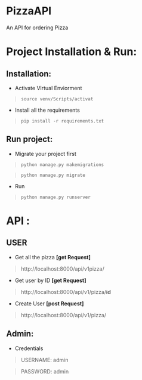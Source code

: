 # PizzaAPI
An API for ordering Pizza

# Project Installation & Run:

## Installation:

* Activate Virtual Enviorment

> `source venv/Scripts/activat`

* Install all the requirements

> `pip install -r requirements.txt`

## Run project:

* Migrate your project first

> `python manage.py makemigrations`

> `python manage.py migrate`

* Run

> `python manage.py runserver`

# API :

## USER

* Get all the pizza **[get Request]**

> http://localhost:8000/api/v1pizza/

* Get user by ID **[get Request]**

> http://localhost:8000/api/v1/pizza/**id**

* Create User **[post Request]**

> http://localhost:8000/api/v1/pizza/


## Admin:

* Credentials

> USERNAME: admin

> PASSWORD: admin
